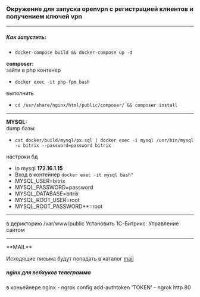 
<h3> Окружение для запуска openvpn c регистрацией клиентов и получением ключей vpn </h3>

<hr>
<h5>Как запустить:</h5>

- `docker-compose build && docker-compose up -d`

<b>composer:<br></b>
зайти в php контенер
- `docker exec -it php-fpm bash`
<p>выполнить</p>

- `cd /usr/share/nginx/html/public/composer/ &&
    composer install`
<hr>
<b>MYSQL:<br></b> dump базы:

- `cat docker/build/mysql/px.sql | docker exec -i mysql /usr/bin/mysql -u bitrix --password=password bitrix`

 настроки бд
- ip mysql <b>172.16.1.15</b>
- Вход в контейнер `docker exec -it mysql bash"`
- MYSQL_USER=bitrix
- MYSQL_PASSWORD=password
- MYSQL_DATABASE=bitrix
- MYSQL_ROOT_USER=root
- MYSQL_ROOT_PASSWORD**=root
<hr>
в дерикторию /var/www/public
 Установить 1С-Битрикс: Управление сайтом
<hr>
**MAIL**

Исходящие письма будут попадать в каталог <a  href="./mail">mail</a> <br>

<h5>nginx для вебхуков телеграмма </h5>
в коньейнере  nginx
- ngrok config add-authtoken 'TOKEN'
- ngrok http 80 


